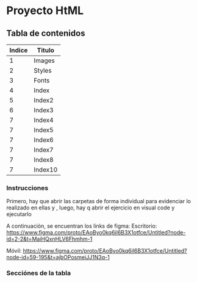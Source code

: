 # Proyecto HtML

## Tabla de contenidos
| Indice | Titulo  |
|--|--|
| 1 | Images|
| 2 | Styles |
| 3 | Fonts |
| 4 | Index |
| 5 | Index2 |
| 6 | Index3 |
| 7 | Index4 |
| 7 | Index5 |
| 7 | Index6 |
| 7 | Index7 |
| 7 | Index8 |
| 7 | Index10 |





### Instrucciones
Primero, hay que abrir las carpetas de forma individual para evidenciar lo realizado en ellas y , luego, hay q abrir el ejercicio en visual code y ejecutarlo

A continuación, se encuentran los links de figma:
Escritorio: https://www.figma.com/proto/EAoByo0kq6il6B3X1otfce/Untitled?node-id=2-2&t=MaiHQxnHLV6Fhmhm-1

Móvil: https://www.figma.com/proto/EAoByo0kq6il6B3X1otfce/Untitled?node-id=59-195&t=ajbOPosmeiJJ1N3q-1

### Secciónes de la tabla
